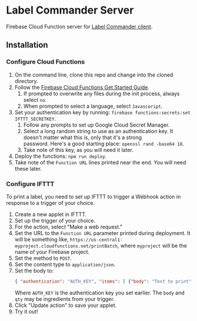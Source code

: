 # Label Commander Server

Firebase Cloud Function server for [Label Commander client](https://github.com/heston/label-commander).

## Installation

### Configure Cloud Functions

1. On the command line, clone this repo and change into the cloned directory.
1. Follow the [Firebase Cloud Functions Get Started Guide](https://firebase.google.com/docs/functions/get-started).
    1. If prompted to overwrite any files during the init process, always select `no`.
    1. When prompted to select a language, select `Javasceript`.
1. Set your authentication key by running: `firebase functions:secrets:set IFTTT_SECRETKEY`.
    1. Follow any prompts to set up Google Cloud Secret Manager.
    1. Select a long random string to use as an authentication key. It doesn't matter what this is, only that it's a strong     
       password. Here's a good starting place: `openssl rand -base64 18`.
    1. Take note of this key, as you will need it later.
1. Deploy the functions: `npm run deploy`.
1. Take note of the `Function URL` lines printed near the end. You will need these later.

### Configure IFTTT

To print a label, you need to set up IFTTT to trigger a Webhook action in response to a trigger of your choice.

1. Create a new applet in IFTTT.
1. Set up the trigger of your choice.
1. For the action, select "Make a web request."
1. Set the URL to the `Function URL` parameter printed during deployment. It will be something like, `https://us-central1-myproject.cloudfunctions.net/printBatch`, where `myproject` will be the name of your Firebase project.
1. Set the method to `POST`.
1. Set the content type to `application/json`.
1. Set the body to:
    ```json
    { "authentication": "AUTH_KEY", "items": [ {"body": "Text to print", "qty": 1} ] }
    ```
    Where `AUTH_KEY` is the authentication key you set earlier. The `body` and `qty` may be ingredients from your trigger.
1. Click "Update action" to save your applet.
1. Try it out!
